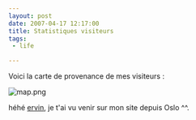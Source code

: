 ```yaml
---
layout: post
date: 2007-04-17 12:17:00
title: Statistiques visiteurs
tags:
 - life

---
```


Voici la carte de provenance de mes visiteurs :

![map.png](/public/images/map.png)

héhé [ervin](http://ervin.ipsquad.net), je t'ai vu venir sur mon site depuis Oslo ^^.
